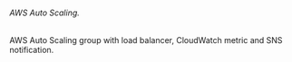 ###### AWS Auto Scaling.
AWS Auto Scaling group with load balancer, CloudWatch metric and SNS notification.
